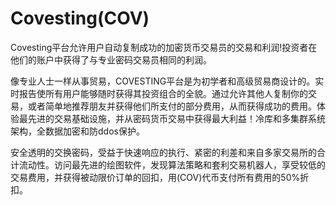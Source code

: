 # 

# Covesting(COV)

Covesting平台允许用户自动复制成功的加密货币交易员的交易和利润!投资者在他们的账户中获得了与专业密码交易员相同的利润。

像专业人士一样从事贸易，COVESTING平台是为初学者和高级贸易商设计的。实时报告使所有用户能够随时获得其投资组合的全貌。通过允许其他人复制你的交易，或者简单地推荐朋友并获得他们所支付的部分费用，从而获得成功的费用。体验最先进的交易基础设施，并从密码货币交易中获得最大利益！冷库和多集群系统架构，全数据加密和防ddos保护。

安全透明的交换密码，受益于快速响应的执行、紧密的利差和来自多家交易所的合计流动性。访问最先进的绘图软件，发现算法策略和套利交易机器人，享受较低的交易费用，并获得被动限价订单的回扣，用(COV)代币支付所有费用的50%折扣。


